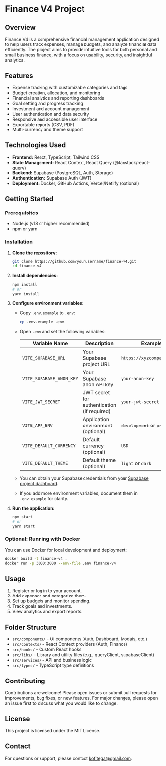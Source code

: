 
# Finance V4 Project

## Overview

Finance V4 is a comprehensive financial management application designed to help users track expenses, manage budgets, and analyze financial data efficiently. The project aims to provide intuitive tools for both personal and small business finance, with a focus on usability, security, and insightful analytics.

## Features

- Expense tracking with customizable categories and tags
- Budget creation, allocation, and monitoring
- Financial analytics and reporting dashboards
- Goal setting and progress tracking
- Investment and account management
- User authentication and data security
- Responsive and accessible user interface
- Exportable reports (CSV, PDF)
- Multi-currency and theme support

## Technologies Used

- **Frontend:** React, TypeScript, Tailwind CSS
- **State Management:** React Context, React Query (@tanstack/react-query)
- **Backend:** Supabase (PostgreSQL, Auth, Storage)
- **Authentication:** Supabase Auth (JWT)
- **Deployment:** Docker, GitHub Actions, Vercel/Netlify (optional)

## Getting Started

### Prerequisites

- Node.js (v18 or higher recommended)
- npm or yarn

### Installation

1. **Clone the repository:**
    ```bash
    git clone https://github.com/yourusername/finance-v4.git
    cd finance-v4
    ```

2. **Install dependencies:**
    ```bash
    npm install
    # or
    yarn install
    ```

3. **Configure environment variables:**
    - Copy `.env.example` to `.env`:
      ```bash
      cp .env.example .env
      ```
    - Open `.env` and set the following variables:

      | Variable Name             | Description                                 | Example Value                        |
      |--------------------------|---------------------------------------------|--------------------------------------|
      | `VITE_SUPABASE_URL`      | Your Supabase project URL                   | `https://xyzcompany.supabase.co`     |
      | `VITE_SUPABASE_ANON_KEY` | Your Supabase anon API key                  | `your-anon-key`                      |
      | `VITE_JWT_SECRET`        | JWT secret for authentication (if required) | `your-jwt-secret`                    |
      | `VITE_APP_ENV`           | Application environment (optional)          | `development` or `production`        |
      | `VITE_DEFAULT_CURRENCY`  | Default currency (optional)                 | `USD`                                |
      | `VITE_DEFAULT_THEME`     | Default theme (optional)                    | `light` or `dark`                    |

    - You can obtain your Supabase credentials from your [Supabase project dashboard](https://app.supabase.com/).
    - If you add more environment variables, document them in `.env.example` for clarity.

4. **Run the application:**
    ```bash
    npm start
    # or
    yarn start
    ```

### Optional: Running with Docker

You can use Docker for local development and deployment:

```bash
docker build -t finance-v4 .
docker run -p 3000:3000 --env-file .env finance-v4
```

## Usage

1. Register or log in to your account.
2. Add expenses and categorize them.
3. Set up budgets and monitor spending.
4. Track goals and investments.
5. View analytics and export reports.

## Folder Structure

- `src/components/` - UI components (Auth, Dashboard, Modals, etc.)
- `src/contexts/`   - React Context providers (Auth, Finance)
- `src/hooks/`      - Custom React hooks
- `src/libs/`       - Library and utility files (e.g., queryClient, supabaseClient)
- `src/services/`   - API and business logic
- `src/types/`      - TypeScript type definitions

## Contributing

Contributions are welcome! Please open issues or submit pull requests for improvements, bug fixes, or new features. For major changes, please open an issue first to discuss what you would like to change.

## License

This project is licensed under the MIT License.

## Contact

For questions or support, please contact [kofitega@gmail.com](mailto:kofitega@gmail.com).